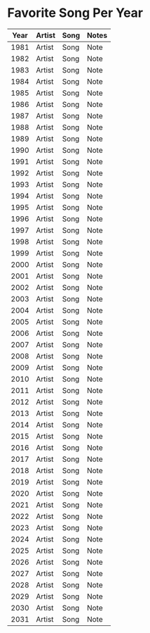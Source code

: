 # Favorite Song Per Year

| Year | Artist | Song | Notes |
| ---- | ------ | ---- | ----- |
| 1981 | Artist | Song | Note  |
| 1982 | Artist | Song | Note  |
| 1983 | Artist | Song | Note  |
| 1984 | Artist | Song | Note  |
| 1985 | Artist | Song | Note  |
| 1986 | Artist | Song | Note  |
| 1987 | Artist | Song | Note  |
| 1988 | Artist | Song | Note  |
| 1989 | Artist | Song | Note  |
| 1990 | Artist | Song | Note  |
| 1991 | Artist | Song | Note  |
| 1992 | Artist | Song | Note  |
| 1993 | Artist | Song | Note  |
| 1994 | Artist | Song | Note  |
| 1995 | Artist | Song | Note  |
| 1996 | Artist | Song | Note  |
| 1997 | Artist | Song | Note  |
| 1998 | Artist | Song | Note  |
| 1999 | Artist | Song | Note  |
| 2000 | Artist | Song | Note  |
| 2001 | Artist | Song | Note  |
| 2002 | Artist | Song | Note  |
| 2003 | Artist | Song | Note  |
| 2004 | Artist | Song | Note  |
| 2005 | Artist | Song | Note  |
| 2006 | Artist | Song | Note  |
| 2007 | Artist | Song | Note  |
| 2008 | Artist | Song | Note  |
| 2009 | Artist | Song | Note  |
| 2010 | Artist | Song | Note  |
| 2011 | Artist | Song | Note  |
| 2012 | Artist | Song | Note  |
| 2013 | Artist | Song | Note  |
| 2014 | Artist | Song | Note  |
| 2015 | Artist | Song | Note  |
| 2016 | Artist | Song | Note  |
| 2017 | Artist | Song | Note  |
| 2018 | Artist | Song | Note  |
| 2019 | Artist | Song | Note  |
| 2020 | Artist | Song | Note  |
| 2021 | Artist | Song | Note  |
| 2022 | Artist | Song | Note  |
| 2023 | Artist | Song | Note  |
| 2024 | Artist | Song | Note  |
| 2025 | Artist | Song | Note  |
| 2026 | Artist | Song | Note  |
| 2027 | Artist | Song | Note  |
| 2028 | Artist | Song | Note  |
| 2029 | Artist | Song | Note  |
| 2030 | Artist | Song | Note  |
| 2031 | Artist | Song | Note  |
